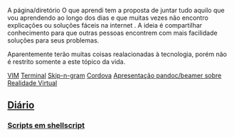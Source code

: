 A página/diretório O que aprendi tem a proposta de juntar tudo aquilo que vou aprendendo ao longo
dos dias e que muitas vezes não encontro explicações ou soluções fáceis na internet . A ideia é
compartilhar conhecimento para que outras pessoas encontrem com mais facilidade soluções para seus
problemas.

Aparentemente terão muitas coisas realacionadas à tecnologia, porém não é restrito somente a este
tópico da vida.

[VIM](vim.md)
[Terminal](linux.md)
[Skip-n-gram](https://github.com/giuliana-marquesi/skip_n_gram/blob/master/readme.md)
[Cordova](https://github.com/ViniciusBaptista/appeso/wiki/Cordova)
[Apresentação pandoc/beamer sobre Realidade Virtual](rv/index.md)



## [Diário](diario/) ##



### [Scripts em shellscript](https://github.com/giuliana-marquesi/scripts) ###

